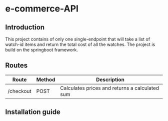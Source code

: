 # e-commerce-API
## Introduction
This project contains of only one single-endpoint that will take a list of watch-id items and return the total cost of all the watches.
The project is build on the springboot framework.

## Routes
| Route     |Method|Description|
|-----------|---|---|
| /checkout |POST|Calculates prices and returns a calculated sum|


## Installation guide
